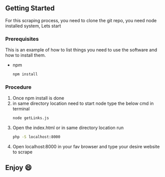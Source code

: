 ## Getting Started

For this scraping process, you need to clone the git repo, you need node installed system, Lets start

### Prerequisites

This is an example of how to list things you need to use the software and how to install them.
* npm
  ```sh
  npm install 
  ```

### Procedure


1. Once npm install is done 
2. in same directory location need to start node type the below cmd in terminal
   ```sh
   node getLinks.js
   ```
3. Open the index.html or in same directory location run 
   ```sh
   php -S localhost:8000
   ```
4. Open localhost:8000 in your fav browser and type your desire website to scrape

## Enjoy :smile:
  

